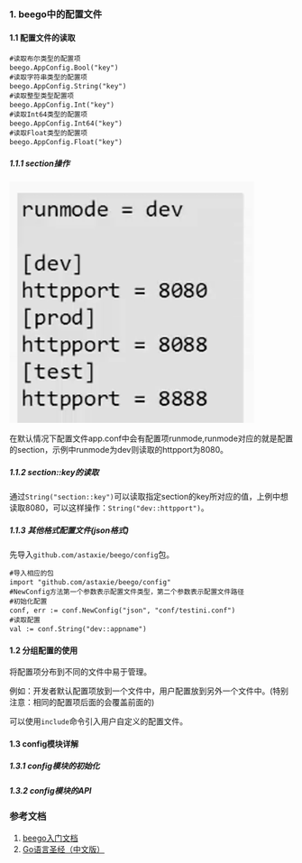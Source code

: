 ### 1. beego中的配置文件
#### 1.1 配置文件的读取
```
#读取布尔类型的配置项
beego.AppConfig.Bool("key")
#读取字符串类型的配置项
beego.AppConfig.String("key")
#读取整型类型配置项
beego.AppConfig.Int("key")
#读取Int64类型的配置项
beego.AppConfig.Int64("key")
#读取Float类型的配置项
beego.AppConfig.Float("key")
```
##### 1.1.1 section操作
![](../static/beego-01.png)

在默认情况下配置文件app.conf中会有配置项runmode,runmode对应的就是配置的section，示例中runmode为dev则读取的httpport为8080。
##### 1.1.2 section::key的读取
通过`String("section::key")`可以读取指定section的key所对应的值，上例中想读取8080，可以这样操作：`String("dev::httpport")`。
##### 1.1.3 其他格式配置文件(json格式)
先导入`github.com/astaxie/beego/config`包。

```
#导入相应的包
import "github.com/astaxie/beego/config"
#NewConfig方法第一个参数表示配置文件类型，第二个参数表示配置文件路径
#初始化配置
conf, err := conf.NewConfig("json", "conf/testini.conf")
#读取配置
val := conf.String("dev::appname")
```
#### 1.2 分组配置的使用
将配置项分布到不同的文件中易于管理。

例如：开发者默认配置项放到一个文件中，用户配置放到另外一个文件中。(特别注意：相同的配置项后面的会覆盖前面的)

可以使用`include`命令引入用户自定义的配置文件。
#### 1.3 config模块详解
##### 1.3.1 config模块的初始化

##### 1.3.2 config模块的API

### 参考文档
1. [beego入门文档](https://my.oschina.net/astaxie/blog/124040)
2. [Go语言圣经（中文版）](https://books.studygolang.com/gopl-zh/index.html)
